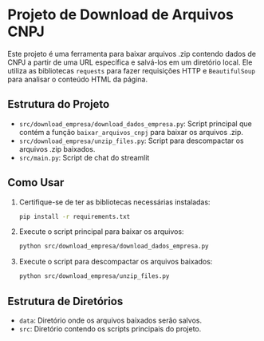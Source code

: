 # Projeto de Download de Arquivos CNPJ

Este projeto é uma ferramenta para baixar arquivos .zip contendo dados de CNPJ a partir de uma URL específica e salvá-los em um diretório local. Ele utiliza as bibliotecas `requests` para fazer requisições HTTP e `BeautifulSoup` para analisar o conteúdo HTML da página.

## Estrutura do Projeto

- `src/download_empresa/download_dados_empresa.py`: Script principal que contém a função `baixar_arquivos_cnpj` para baixar os arquivos .zip.
- `src/download_empresa/unzip_files.py`: Script para descompactar os arquivos .zip baixados.
- `src/main.py`: Script de chat do streamlit


## Como Usar

1. Certifique-se de ter as bibliotecas necessárias instaladas:
    ```sh
    pip install -r requirements.txt
    ```

2. Execute o script principal para baixar os arquivos:
    ```sh
    python src/download_empresa/download_dados_empresa.py
    ```

3. Execute o script para descompactar os arquivos baixados:
    ```sh
    python src/download_empresa/unzip_files.py
    ```

## Estrutura de Diretórios

- `data`: Diretório onde os arquivos baixados serão salvos.
- `src`: Diretório contendo os scripts principais do projeto.



